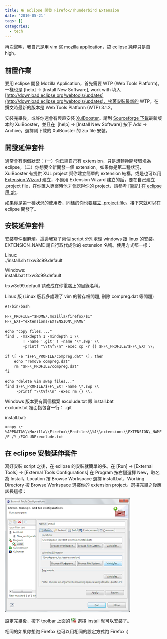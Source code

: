 ```yaml
---
title: 用 eclipse 開發 Firefox/Thunderbird Extension
date: '2010-05-21'
tags: []
categories:
  - tech
---
```

再次聲明，我自己是用 vim 寫 mozilla application，搞 eclipse 純粹只是自 high。  
  

前置作業
----

  
要用 eclipse 開發 Mozilla Application，首先需要 WTP (Web Tools Platform)。一樣也是 \[help\] → \[Install New Software\], work with 填入 [http://download.eclipse.org/webtools/updates](http://download.eclipse.org/webtools/updates)，接著安裝最新的 WTP。在撰文時最新的版本是 Web Tools Platform (WTP) 3.1.2。  
  
安裝完畢後，或許你還會有興趣安裝 [XulBooster](http://cms.xulbooster.org/)。請到 [Sourceforge 下載](http://sourceforge.net/projects/xulbooster/)最新版本的 XulBooster，並且在  \[help\] → \[Install New Software\] 按下 Add → Archive，選擇剛下載的 XulBooster 的 zip file 安裝。  
  

開發延伸套件
------

  
通常會有兩個狀況：（一）你已經自己有 extension，只是想轉換開發環境為 eclipse。（二）你想要全新開發一個 extension。如果你是第二種狀況，XulBooster 有提供 XUL project 幫你建立簡單的 extension 結構。或是也可以用 [Extension Wizard](http://ted.mielczarek.org/code/mozilla/extensionwiz/) 建立，不過用 Extension Wizard 建立的話，要在自己建立 .project file，在你匯入專案時他才會認得你的 project，請參考 [\[筆記\] 在 eclipse 用 git](http://yurinfore.blogspot.com/2010/05/eclipse-git.html)。  
  
如果你是第一種狀況的使用者，同樣的你也要[建立 .project file](http://yurinfore.blogspot.com/2010/05/eclipse-git.html)。接下來就可以在 eclipse 開發了。  
  

安裝延伸套件
------

  
安裝套件很麻煩。這邊我寫了兩個 script 分別處理 windows 跟 linux 的安裝。EXTENSION\_NAME 請自行取代成你的 extension 名稱。使用方式都一樣：  
  
Linux:  
./install.sh trxw3c99.default  
  
Windows:  
install.bat trxw3c99.default  
  
trxw3c99.default 請改成在你電腦上的目錄名稱。  
  
Linux 版 (Linux 版我多處理了 vim 的暫存檔問題, 刪除 compreg.dat 等問題)  
```
#!/bin/bash

FF\_PROFILE="$HOME/.mozilla/firefox/$1"
FF\_EXT="extensions/EXTENSION\_NAME"

echo "copy files...."
find . -maxdepth 1 -mindepth 1 \\
        ! -name '.git' ! -name '\*.swp' \\
        -printf "\\t%f\\n" -exec cp -r {} $FF\_PROFILE/$FF\_EXT \\;

if \[ -e "$FF\_PROFILE/compreg.dat" \]; then
    echo "remove compreg.dat"
    rm "$FF\_PROFILE/compreg.dat"
fi

echo "delete vim swap files..."
find $FF\_PROFILE/$FF\_EXT -name \*.swp \\
     -printf "\\t%f\\n" -exec rm {} \\;

```  
Windows 版本要有兩個檔案 exculude.txt 跟 install.bat  
exclude.txt 裡面指包含一行： .git  
  
install.bat:  
```
xcopy \* %APPDATA%\\Mozilla\\Firefox\\Profiles\\%1\\extensions\\EXTENSION\_NAME /E /Y /EXCLUDE:exclude.txt

```  

在 eclipse 安裝延伸套件
----------------

  
寫好安裝 script 之後，在 eclipse 的安裝就簡單的多。在 \[Run\] → \[External Tools\] → \[External Tools Configurations\] 在 Program 按右鍵選擇 New，取名為 Install。Location 按 Browse Workspace 選擇 install.bat，Working Directory 按 Browse Workspace 選擇你的 extension project。選擇完畢之後應該長這樣：  
  

[![](images/0.png)](http://1.bp.blogspot.com/_iOO0fC4NKLE/S_Yw-ih7_3I/AAAAAAAAIm4/mpz_vyM8ZY8/s1600/external-configuration.png)

  
設定完畢後，按下 toolbar 上面的 ![](images/1.png) 選擇 install 就可以安裝了。  
  
相同的如果你想跑 Firefox 也可以用相同的設定方式跑 Firefox :)
